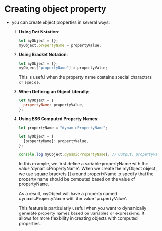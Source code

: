 # Creating object property

- you can create object properties in several ways:

  1. **Using Dot Notation**:

     ```javascript
     let myObject = {};
     myObject.propertyName = propertyValue;
     ```

  2. **Using Bracket Notation**:

     ```javascript
     let myObject = {};
     myObject["propertyName"] = propertyValue;
     ```

     This is useful when the property name contains special characters or spaces.

  3. **When Defining an Object Literally**:

     ```javascript
     let myObject = {
       propertyName: propertyValue,
     };
     ```

  4. **Using ES6 Computed Property Names**:

     ```javascript
     let propertyName = "dynamicPropertyName";

     let myObject = {
       [propertyName]: propertyValue,
     };

     console.log(myObject.dynamicPropertyName); // Output: propertyValue
     ```

     In this example, we first define a variable propertyName with the value 'dynamicPropertyName'. When we create the myObject object, we use square brackets [] around propertyName to specify that the property name should be computed based on the value of propertyName.

     As a result, myObject will have a property named dynamicPropertyName with the value 'propertyValue'.

     This feature is particularly useful when you want to dynamically generate property names based on variables or expressions. It allows for more flexibility in creating objects with computed properties.
